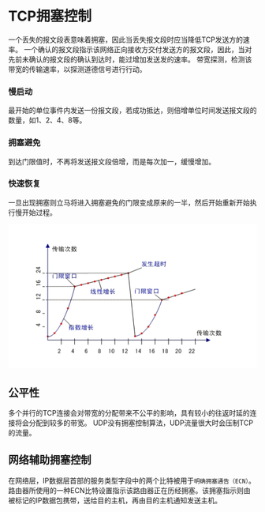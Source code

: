 # TCP拥塞控制

一个丢失的报文段表意味着拥塞，因此当丢失报文段时应当降低TCP发送方的速率。
一个确认的报文段指示该网络正向接收方交付发送方的报文段，因此，当对先前未确认的报文段的确认到达时，能过增加发送发的速率。
带宽探测，检测该带宽的传输速率，以探测道德信号进行行动。

### 慢启动

最开始的单位事件内发送一份报文段，若成功抵达，则倍增单位时间发送报文段的数量，如1、2、4、8等。

### 拥塞避免

到达门限值时，不再将发送报文段倍增，而是每次加一，缓慢增加。

### 快速恢复

一旦出现拥塞则立马将进入拥塞避免的门限变成原来的一半，然后开始重新开始执行慢开始过程。

![拥塞窗口演化](../image/拥塞窗口演化.png)

## 公平性

多个并行的TCP连接会对带宽的分配带来不公平的影响，具有较小的往返时延的连接将会分配到较多的带宽。
UDP没有拥塞控制算法，UDP流量很大时会压制TCP的流量。

## 网络辅助拥塞控制

在网络层，IP数据层首部的服务类型字段中的两个比特被用于`明确拥塞通告（ECN）`。路由器所使用的一种ECN比特设置指示该路由器正在历经拥塞。该拥塞指示则由被标记的IP数据包携带，送给目的主机，再由目的主机通知发送主机。
